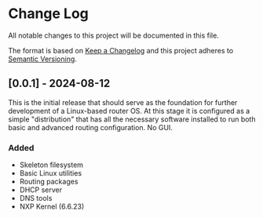 # Change Log

All notable changes to this project will be documented in this file.

The format is based on [Keep a Changelog](http://keepachangelog.com/)
and this project adheres to [Semantic Versioning](http://semver.org/).

## [0.0.1] - 2024-08-12

This is the initial release that should serve as the foundation for further development of a Linux-based router OS. At this stage it is configured as a simple "distribution" that has all the necessary software installed to run both basic and advanced routing configuration. No GUI.

### Added
- Skeleton filesystem
- Basic Linux utilities
- Routing packages
- DHCP server
- DNS tools
- NXP Kernel (6.6.23)
